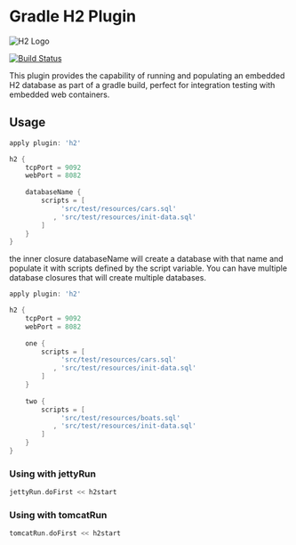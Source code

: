 # Gradle H2 Plugin

![H2 Logo](http://www.h2database.com/html/images/h2-logo.png)

[![Build Status](https://secure.travis-ci.org/jamescarr/h2-gradle-plugin.png?branch=master)](http://travis-ci.org/jamescarr/h2-gradle-plugin)

This plugin provides the capability of running and populating an embedded H2 database as part of a gradle build,
perfect for integration testing with embedded web containers.

## Usage

```groovy
apply plugin: 'h2'

h2 {
	tcpPort = 9092
	webPort = 8082
	
	databaseName {
		scripts = [
		     'src/test/resources/cars.sql'
		   , 'src/test/resources/init-data.sql'
		]
	}
}

```

the inner closure databaseName will create a database with that name and populate it with scripts defined by the
script variable. You can have multiple database closures that will create multiple databases.

```groovy
apply plugin: 'h2'

h2 {
	tcpPort = 9092
	webPort = 8082
	
	one {
		scripts = [
		     'src/test/resources/cars.sql'
		   , 'src/test/resources/init-data.sql'
		]
	}
	
	two {
		scripts = [
		     'src/test/resources/boats.sql'
		   , 'src/test/resources/init-data.sql'
		]
	}
}

```


### Using with jettyRun

```groovy
jettyRun.doFirst << h2start

```

### Using with tomcatRun

```groovy
tomcatRun.doFirst << h2start

```